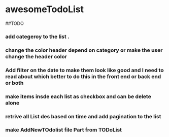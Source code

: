# awesomeTodoList

##TODO
### add categeroy to the list .
### change the color header depend on category or make the user change the header color 
### Add filter on the date to make them look like good and I need to read about which better to do this in the front end or back end  or  both
### make items insde each list as checkbox and can be delete alone
### retrive all List des based on time  and add pagination to the list
### make AddNewTOdolist file Part from TODoList
